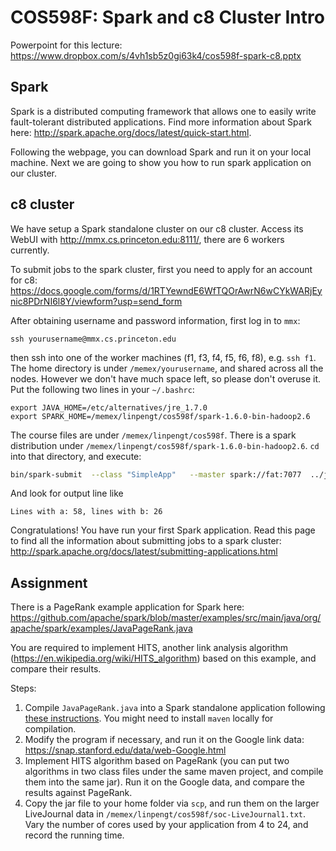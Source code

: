 
# COS598F: Spark and c8 Cluster Intro

Powerpoint for this lecture: https://www.dropbox.com/s/4vh1sb5z0gi63k4/cos598f-spark-c8.pptx

## Spark

Spark is a distributed computing framework that allows one to easily write fault-tolerant distributed applications. Find more information about Spark here: http://spark.apache.org/docs/latest/quick-start.html.

Following the webpage, you can download Spark and run it on your local machine. Next we are going to show you how to run spark application on our cluster.

## c8 cluster

We have setup a Spark standalone cluster on our c8 cluster. Access its WebUI with http://mmx.cs.princeton.edu:8111/, there are 6 workers currently.

To submit jobs to the spark cluster, first you need to apply for an account for c8:
https://docs.google.com/forms/d/1RTYewndE6WfTQOrAwrN6wCYkWARjEynic8PDrNI6l8Y/viewform?usp=send_form

After obtaining username and password information, first log in to `mmx`: 
```
ssh yourusername@mmx.cs.princeton.edu
```

then ssh into one of the worker machines (f1, f3, f4, f5, f6, f8), e.g. `ssh f1`. The home directory is under `/memex/yourusername`, and shared across all the nodes. However we don't have much space left, so please don't overuse it. Put the following two lines in your `~/.bashrc`:

```
export JAVA_HOME=/etc/alternatives/jre_1.7.0
export SPARK_HOME=/memex/linpengt/cos598f/spark-1.6.0-bin-hadoop2.6
```

The course files are under `/memex/linpengt/cos598f`. There is a spark distribution under `/memex/linpengt/cos598f/spark-1.6.0-bin-hadoop2.6`. `cd` into that directory, and execute:

```bash
bin/spark-submit  --class "SimpleApp"   --master spark://fat:7077  ../java_wordcount/target/simple-project-1.0.jar
```

And look for output line like
```
Lines with a: 58, lines with b: 26
```
Congratulations! You have run your first Spark application. Read this page to find all the information about submitting jobs to a spark cluster: http://spark.apache.org/docs/latest/submitting-applications.html

## Assignment

There is a PageRank example application for Spark here: https://github.com/apache/spark/blob/master/examples/src/main/java/org/apache/spark/examples/JavaPageRank.java

You are required to implement HITS, another link analysis  algorithm (https://en.wikipedia.org/wiki/HITS_algorithm) based on this example, and compare their results.

Steps:

1. Compile `JavaPageRank.java` into a Spark standalone application following [these instructions](http://spark.apache.org/docs/latest/submitting-applications.html). You might need to install `maven` locally for compilation.
2. Modify the program if necessary, and run it on the Google link data: https://snap.stanford.edu/data/web-Google.html
3. Implement HITS algorithm based on PageRank (you can put two algorithms in two class files under the same maven project, and compile them into the same jar). Run it on the Google data, and compare the results against PageRank.
4. Copy the jar file to your home folder via `scp`, and run them on the larger LiveJournal data in `/memex/linpengt/cos598f/soc-LiveJournal1.txt`. Vary the number of cores used by your application from 4 to 24, and record the running time.
